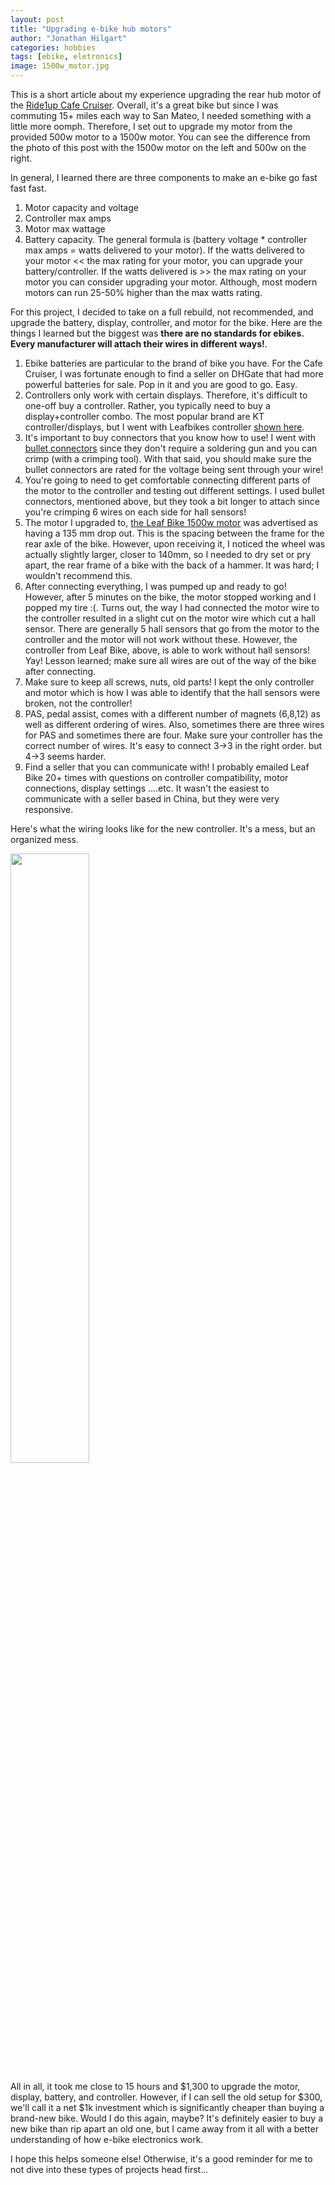 ```yaml
---
layout: post
title: "Upgrading e-bike hub motors"
author: "Jonathan Hilgart"
categories: hobbies
tags: [ebike, eletronics]
image: 1500w_motor.jpg
---
```


This is a short article about my experience upgrading the rear hub motor of the [Ride1up Cafe Cruiser](https://ride1up.com/product/cruiser/). 
Overall, it's a great bike but since I was commuting 15+ miles each way to San Mateo, I needed something with a little more oomph. Therefore, I set out to upgrade my motor from the provided 500w motor to a 1500w motor. You can see the difference from the photo of this post with the 1500w motor on the left and 500w on the right.

In general, I learned there are three components to make an e-bike go fast fast fast. 
1) Motor capacity and voltage 
2) Controller max amps
3) Motor max wattage
4) Battery capacity.
The general formula is (battery voltage * controller max amps = watts delivered to your motor). If the watts delivered to your motor << the max rating for your motor, you can upgrade your battery/controller.
If the watts delivered is >> the max rating on your motor you can consider upgrading your motor. Although, most modern motors can run 25-50% higher than the max watts rating.

For this project, I decided to take on a full rebuild, not recommended, and upgrade the battery, display, controller, and motor for the bike. Here are the things I learned but the biggest was **there are no standards for ebikes. Every manufacturer will attach their wires in different ways!**.

1) Ebike batteries are particular to the brand of bike you have. For the Cafe Cruiser, I was fortunate enough to find a seller on DHGate that had more powerful batteries for sale. Pop in it and you are good to go. Easy.
2) Controllers only work with certain displays. Therefore, it's difficult to one-off buy a controller. Rather, you typically need to buy a display+controller combo. The most popular brand are KT controller/displays, but I went with Leafbikes controller [shown here](https://www.leafbike.com/products/brushless-motor-controller/48v-52v-1500w-1800w-electric-hub-motor-controller-with-lcd-screen-1248.html?VariantsId=10383).
3) It's important to buy connectors that you know how to use! I went with [bullet connectors](https://www.google.com/search?q=bullet+connectors+ebike&oq=bullet+connectors+ebike&gs_lcrp=EgZjaHJvbWUyBggAEEUYOTIHCAEQABiABDIHCAIQABiABDIHCAMQABiABDIHCAQQABiABDIHCAUQABiABDIHCAYQABiABDIHCAcQABiABDIHCAgQABiABDIHCAkQABiABNIBCDI5NTRqMGo3qAIAsAIA&sourceid=chrome&ie=UTF-8) since they don't require a soldering gun and you can crimp (with a crimping tool). With that said, you should make sure the bullet connectors are rated for the voltage being sent through your wire!
4) You're going to need to get comfortable connecting different parts of the motor to the controller and testing out different settings. I used bullet connectors, mentioned above, but they took a bit longer to attach since you're crimping 6 wires on each side for hall sensors!
5) The motor I upgraded to, [the Leaf Bike 1500w motor](https://www.leafbike.com/products/e-bike-hub-motor/48v-52v-1500w-rear-spoke-hub-motor-electric-bike-motor-998.html) was advertised as having a 135 mm drop out. This is the spacing between the frame for the rear axle of the bike. However, upon receiving it, I noticed the wheel was actually slightly larger, closer to 140mm, so I needed to dry set or pry apart, the rear frame of a bike with the back of a hammer. It was hard; I wouldn't recommend this.
6) After connecting everything, I was pumped up and ready to go! However, after 5 minutes on the bike, the motor stopped working and I popped my tire :(. Turns out, the way I had connected the motor wire to the controller resulted in a slight  cut on the motor wire which cut a hall sensor. There are generally 5 hall sensors that go from the motor to the controller and the motor will not work without these. However, the controller from Leaf Bike, above, is able to work without hall sensors! Yay! Lesson learned; make sure all wires are out of the way of the bike after connecting.
7) Make sure to keep all screws, nuts, old parts! I kept the only controller and motor which is how I was able to identify that the hall sensors were broken, not the controller!
8) PAS, pedal assist, comes with a different number of magnets (6,8,12) as well as different ordering of wires. Also, sometimes there are three wires for PAS and sometimes there are four. Make sure your controller has the correct number of wires. It's easy to connect 3->3 in the right order. but 4->3 seems harder.
9) Find a seller that you can communicate with! I probably emailed Leaf Bike 20+ times with questions on controller compatibility, motor connections, display settings ....etc. It wasn't the easiest to communicate with a seller based in China, but they were very responsive. 

Here's what the wiring looks like for the new controller. It's a mess, but an organized mess.


<img src="https://i.imgur.com/ZWnhY9T.png](https://github.com/jonhilgart22/jonhilgart22.github.io/blob/gh-pages/assets/img/controller_wires.jpg)" width=50% height=50%>




All in all, it took me close to 15 hours and $1,300 to upgrade the motor, display, battery, and controller. However, if I can sell the old setup for $300, we'll call it a net $1k investment which is significantly cheaper than buying a brand-new bike. Would I do this again, maybe? It's definitely easier to buy a new bike than rip apart an old one, but I came away from it all with a better understanding of how e-bike electronics work.

I hope this helps someone else! Otherwise, it's a good reminder for me to not dive into these types of projects head first...
